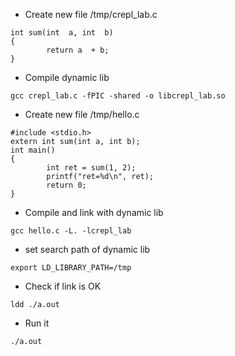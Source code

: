 * Create new file /tmp/crepl_lab.c
```
int sum(int  a, int  b)
{
        return a  + b;
}
```
* Compile dynamic lib
```
gcc crepl_lab.c -fPIC -shared -o libcrepl_lab.so
```
* Create new file /tmp/hello.c
```
#include <stdio.h>
extern int sum(int a, int b);
int main()
{
        int ret = sum(1, 2);
        printf("ret=%d\n", ret);
        return 0;
}
```
* Compile and link with dynamic lib
```
gcc hello.c -L. -lcrepl_lab
```
* set search path of dynamic lib
```
export LD_LIBRARY_PATH=/tmp
```
* Check if link is OK
```
ldd ./a.out
```
* Run it
```
./a.out
```
